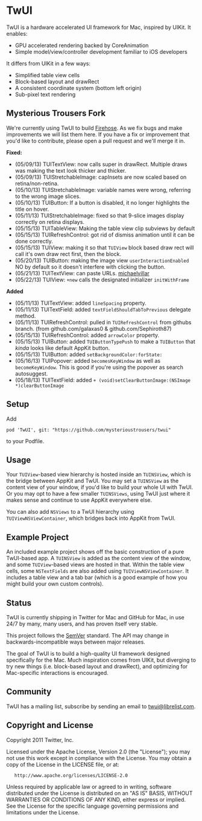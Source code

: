 # TwUI

TwUI is a hardware accelerated UI framework for Mac, inspired by UIKit.  It enables:

* GPU accelerated rendering backed by CoreAnimation
* Simple model/view/controller development familiar to iOS developers

It differs from UIKit in a few ways:

* Simplified table view cells
* Block-based layout and drawRect
* A consistent coordinate system (bottom left origin)
* Sub-pixel text rendering

## Mysterious Trousers Fork

We're currently using TwUI to build [Firehose](https://www.getfirehose.com/). As we fix bugs and make improvements we will list them here. If you have a fix or improvement that you'd like to contribute, please open a pull request and we'll merge it in.

**Fixed:**
- (05/09/13) TUITextView: now calls super in drawRect. Multiple draws was making the text look thicker and thicker.
- (05/09/13) TUIStretchableImage: capInsets are now scaled based on retina/non-retina.
- (05/10/13) TUIStretchableImage: variable names were wrong, referring to the wrong image slices.
- (05/10/13) TUIButton: If a button is disabled, it no longer highlights the title on hover.
- (05/11/13) TUIStretchableImage: fixed so that 9-slice images display correctly on retina displays.
- (05/15/13) TUITableView: Making the table view clip subviews by default
- (05/15/13) TUIRefreshControl: got rid of dismiss animation until it can be done correctly.
- (05/15/13) TUIView: making it so that `TUIView` block based draw rect will call it's own draw rect first, then the block.
- (05/20/13) TUIButton: making the image view `userInteractionEnabled` NO by default so it doesn't interfere with clicking the button.
- (05/21/13) TUITextView: can paste URLs. [michaelvillar](https://github.com/michaelvillar/twui/commit/f181f575b1ce5db56b662ccc0d88ffd4e5a990fa)
- (05/22/13) TUIView: `+new` calls the designated initializer `initWithFrame`

**Added**
- (05/11/13) TUITextView: added `lineSpacing` property.
- (05/11/13) TUITextField: added `textFieldShouldTabToPrevious` delegate method.
- (05/11/13) TUIRefreshControl: pulled in `TUIRefreshControl` from githubs branch. (from github.com/galaxas0 & github.com/Sephiroth87)
- (05/15/13) TUIRefreshControl: added `arrowColor` property.
- (05/15/13) TUIButton: added `TUIButtonTypePush` to make a `TUIButton` that *kinda* looks like default AppKit button.
- (05/15/13) TUIButton: added `setBackgroundColor:forState:`
- (05/16/13) TUIPopover: added `becomesKeyWindow` as well as `becomeKeyWindow`. This is good if you're using the popover as search autosuggest.
- (05/18/13) TUITextField: added `+ (void)setClearButtonImage:(NSImage *)clearButtonImage`


## Setup

Add

    pod 'TwUI', git: "https://github.com/mysterioustrousers/twui"

to your Podfile.

## Usage

Your `TUIView`-based view hierarchy is hosted inside an `TUINSView`, which is the bridge between AppKit and TwUI.  You may set a `TUINSView` as the content view of your window, if you'd like to build your whole UI with TwUI.  Or you may opt to have a few smaller `TUINSViews`, using TwUI just where it makes sense and continue to use AppKit everywhere else.

You can also add `NSViews` to a TwUI hierarchy using `TUIViewNSViewContainer`, which bridges back into AppKit from TwUI.

## Example Project

An included example project shows off the basic construction of a pure TwUI-based app.  A `TUINSView` is added as the content view of the window, and some `TUIView`-based views are hosted in that.  Within the table view cells, some `NSTextFields` are also added using `TUIViewNSViewContainer`.  It includes a table view and a tab bar (which is a good example of how you might build your own custom controls).

## Status

TwUI is currently shipping in Twitter for Mac and GitHub for Mac, in use 24/7 by many, many users, and has proven itself very stable.

This project follows the [SemVer](http://semver.org/) standard. The API may change in backwards-incompatible ways between major releases.

The goal of TwUI is to build a high-quality UI framework designed specifically for the Mac.  Much inspiration comes from UIKit, but diverging to try new things (i.e. block-based layout and drawRect), and optimizing for Mac-specific interactions is encouraged.

## Community

TwUI has a mailing list, subscribe by sending an email to <twui@librelist.com>.

## Copyright and License

Copyright 2011 Twitter, Inc.

   Licensed under the Apache License, Version 2.0 (the "License");
   you may not use this work except in compliance with the License.
   You may obtain a copy of the License in the LICENSE file, or at:

       http://www.apache.org/licenses/LICENSE-2.0

   Unless required by applicable law or agreed to in writing, software
   distributed under the License is distributed on an "AS IS" BASIS,
   WITHOUT WARRANTIES OR CONDITIONS OF ANY KIND, either express or implied.
   See the License for the specific language governing permissions and
   limitations under the License.
